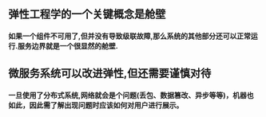 ## 弹性工程学的一个关键概念是舱壁
#### 如果一个组件不可用了,但并没有导致级联故障,那么系统的其他部分还可以正常运行.服务边界就是一个很显然的舱壁.

## 微服务系统可以改进弹性,但还需要谨慎对待
#### 一旦使用了分布式系统,网络就会是个问题(丢包、数据篡改、异步等等)，机器也如此，因此需了解出现问题时应该如何对用户进行展示。